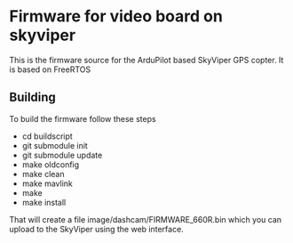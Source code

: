 Firmware for video board on skyviper
====================================

This is the firmware source for the ArduPilot based SkyViper GPS copter. It is based on FreeRTOS

Building
--------

To build the firmware follow these steps
- cd buildscript
- git submodule init
- git submodule update
- make oldconfig
- make clean
- make mavlink
- make
- make install

That will create a file image/dashcam/FIRMWARE_660R.bin which you can
upload to the SkyViper using the web interface.

